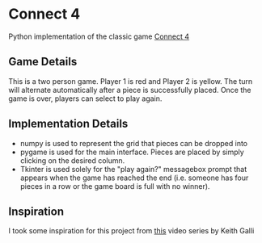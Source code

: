 # Connect 4

Python implementation of the classic game [Connect 4](https://en.wikipedia.org/wiki/Connect_Four)

## Game Details

This is a two person game. Player 1 is red and Player 2 is yellow. The turn will alternate automatically after a piece is successfully placed. Once the game is over, players can select to play again.

## Implementation Details
- numpy is used to represent the grid that pieces can be dropped into
- pygame is used for the main interface. Pieces are placed by simply clicking on the desired column. 
- Tkinter is used solely for the "play again?" messagebox prompt that appears when the game has reached the end (i.e. someone has four pieces in a row or the game board is full with no winner).

## Inspiration
I took some inspiration for this project from [this](https://www.youtube.com/playlist?list=PLFCB5Dp81iNV_inzM-R9AKkZZlePCZdtV) video series by Keith Galli
